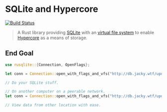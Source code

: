 # SQLite and Hypercore
[![Build Status](https://ci.jacky.wtf/api/badges/me/sqlite-hypercore/status.svg?ref=refs/heads/main)](https://ci.jacky.wtf/me/sqlite-hypercore)

> A Rust library providing [SQLite][] with an [virtual file system][vfs] to enable
> [Hypercore][] as a means of storage.

## End Goal
```rust
use rusqlite::{Connection, OpenFlags};

let conn = Connection::open_with_flags_and_vfs("http://db.jacky.wtf/updates?vfs=hypercore", OpenFlags::SQLITE_OPEN_URI);

// Do your SQLite stuff.

// On another computer on a peerable network.
let conn = Connection::open_with_flags_and_vfs("http://db.jacky.wtf/updates?vfs=hypercore", OpenFlags::SQLITE_OPEN_URI);

// View data from other location with ease.
```

[sqlite]: https://sqlite.org/index.html
[vfs]: https://sqlite.org/vfs.html
[hypercore]: https://hypercore-protocol.org/

